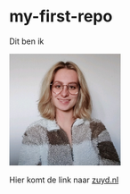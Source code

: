 # my-first-repo

Dit ben ik

<img src="profielfoto.jpg" alt="Manon Schüle" width="200px">

Hier komt de link naar [zuyd.nl](https://www.zuyd.nl/)

